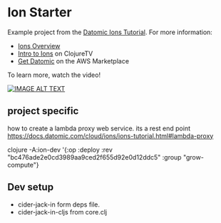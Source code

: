 # Ion Starter

Example project from the [Datomic Ions Tutorial](https://docs.datomic.com/cloud/ions/ions-tutorial.html). For more information:

* [Ions Overview](https://docs.datomic.com/cloud/ions/ions.html)
* [Intro to Ions](https://www.youtube.com/watch?v=3BRO-Xb32Ic) on ClojureTV
* [Get Datomic](https://aws.amazon.com/marketplace/pp/prodview-otb76awcrb7aa) on the AWS Marketplace

To learn more, watch the video!

[![IMAGE ALT TEXT](https://img.youtube.com/vi/3BRO-Xb32Ic/0.jpg)](http://www.youtube.com/watch?v=3BRO-Xb32Ic "Datomic Ions")

## project specific

how to create a lambda proxy web service. 
its a rest end point
https://docs.datomic.com/cloud/ions/ions-tutorial.html#lambda-proxy

clojure -A:ion-dev '{:op :deploy :rev "bc476ade2e0cd3989aa9ced2f655d92e0d12ddc5" :group "grow-compute"}

## Dev setup

* cider-jack-in form deps file.
* cider-jack-in-cljs from core.clj

